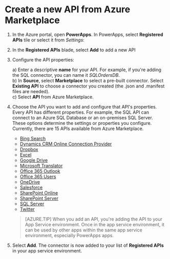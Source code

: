 <properties
	pageTitle="Get started with PowerApps Enterprise"
	description="IT Doc: steps to do before you can sign up for PowerApps Enterprise"
	services="powerapps"
	documentationCenter="" 
	authors="guangyang"
	manager="gautamt"
	editor=""/>

<tags
   ms.service="powerapps"
   ms.devlang="na"
   ms.topic="article"
   ms.tgt_pltfrm="na"
   ms.workload="na" 
   ms.date="11/05/2015"
   ms.author="guayan"/>

# Create a new API from Azure Marketplace

1. In the Azure portal, open **PowerApps**. In PowerApps, select **Registered APIs** tile or select it from *Settings*:  


2. In the **Registered APIs** blade, select **Add** to add a new API

3. Configure the API properties:  


	a) Enter a descriptive **name** for your API. For example, if you're adding the SQL connector, you can name it *SQLOrdersDB*.  
	b) In **Source**, select **Marketplace** to select a pre-built connector. Select **Existing API** to choose a connector you created (the .json and .manifest files are needed).  
	c) Select **API** from Azure Marketplace.  

4. Choose the API you want to add and configure that API's properties. Every API has different properties. For example, the SQL API can connect to an Azure SQL Database or an on-premises SQL Server. These options determine the settings or properties you configure. Currently, there are 15 APIs available from Azure Marketplace. 
	- [Bing Search][1]
	- [Dynamics CRM Online Connection Provider][2]
	- [Dropbox][3]
	- [Excel][4]
	- [Google Drive][5]
	- [Microsoft Translator][6]
	- [Office 365 Outlook][7]
	- [Office 365 Users][8]
	- [OneDrive][9]
	- [Salesforce][10]
	- [SharePoint Online][11]
	- [SharePoint Server][12]
	- [SQL Server][13]
	- [Twitter][14]
	
	> [AZURE.TIP] When you add an API, you're adding the API to your App Service environment. Once in the app service environment, it can be used by other apps within the same app service environment, especially PowerApps apps.

5. Select **Add**. The connector is now added to your list of **Registered APIs** in your app service environment.  

<!--References-->
[1]: powerapps-create-api-azuremarketplace-bingsearch.md
[2]: powerapps-create-api-azuremarketplace-crmonline.md
[3]: powerapps-create-api-azuremarketplace-dropbox.md
[4]: powerapps-create-api-azuremarketplace-excel.md
[5]: powerapps-create-api-azuremarketplace-googledrive.md
[6]: powerapps-create-api-azuremarketplace-microsofttranslator.md
[7]: powerapps-create-api-azuremarketplace-office365-outlook.md
[8]: powerapps-create-api-azuremarketplace-office365-users.md
[9]: powerapps-create-api-azuremarketplace-onedrive.md
[10]: powerapps-create-api-azuremarketplace-saleforce.md
[11]: powerapps-create-api-azuremarketplace-sharepointonline.md
[12]: powerapps-create-api-azuremarketplace-sharepointserver.md
[13]: powerapps-create-api-azuremarketplace-sql.md
[14]: powerapps-create-api-azuremarketplace-twitter.md